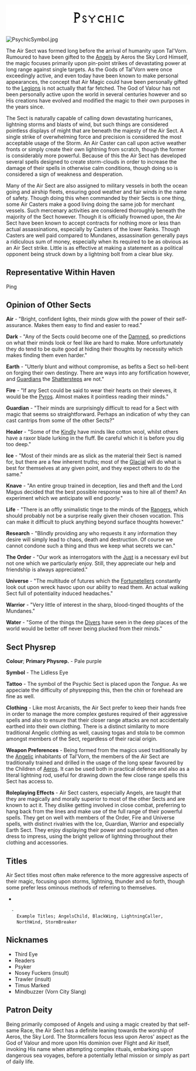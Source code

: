 

<div class="center" style="width: auto; margin-left: auto; margin-right: auto;">

![<File:Psychic.jpg>](Psychic.jpg "File:Psychic.jpg")

</div>

![PsychicSymbol.jpg](PsychicSymbol.jpg "PsychicSymbol.jpg")

The Air Sect was formed long before the arrival of humanity upon
Tal'Vorn. Rumoured to have been gifted to the [Angels](Angel "wikilink")
by Aeros the Sky Lord Himself, the magic focuses primarily upon
pin-point strikes of devastating power at long range against single
targets. As the Gods of Tal'Vorn were once exceedingly active, and even
today have been known to make personal appearances, the concept that Air
Magic could have been personally gifted to the
[Legions](Angel "wikilink") is not actually that far fetched. The God of
Valour has not been personally active upon the world in several
centuries however and so His creations have evolved and modified the
magic to their own purposes in the years since.

The Sect is naturally capable of calling down devastating hurricanes,
lightning storms and blasts of wind, but such things are considered
pointless displays of might that are beneath the majesty of the Air
Sect. A single strike of overwhelming force and precision is considered
the most acceptable usage of the Storm. An Air Caster can call upon
active weather fronts or simply create their own lightning from scratch,
though the former is considerably more powerful. Because of this the Air
Sect has developed several spells designed to create storm-clouds in
order to increase the damage of their spells in otherwise calm
conditions, though doing so is considered a sign of weakness and
desperation.

Many of the Air Sect are also assigned to military vessels in both the
ocean going and airship fleets, ensuring good weather and fair winds in
the name of safety. Though doing this when commanded by their Sects is
one thing, some Air Casters make a good living doing the same job for
merchant vessels. Such mercenary activities are considered thoroughly
beneath the majority of the Sect however. Though it is officially
frowned upon, the Air Sect have been known to accept contracts for
nothing more or less than actual assassinations, especially by Casters
of the lower Ranks. Though Casters are well paid compared to Mundanes,
assassination generally pays a ridiculous sum of money, especially when
its required to be as obvious as an Air Sect strike. Little is as
effective at making a statement as a political opponent being struck
down by a lightning bolt from a clear blue sky.

## **Representative Within Haven**

Ping

## **Opinion of Other Sects**

**Air** - "Bright, confident lights, their minds glow with the power
of their self-assurance. Makes them easy to find and easier to read."

**Dark** - "Any of the Sects could become one of the [Damned](Dark_Sect "wikilink"),
so predictions on what their minds look or feel like are hard to make. 
More unfortunately they do tend to be quite good at hiding their
thoughts by necessity which makes finding them even harder."

**Earth** - "Utterly blunt and without compromise, as befits a Sect
so hell-bent on forging their own destingy. There are ways into
any fortification however, and [Guardians](Guardian_Sect "wikilink")
the [Shattersteps](Earth_Sect "wikilink") are not."

**Fire** - "If any Sect could be said to wear their hearts on their
sleeves, it would be the [Pyros](Fire_Sect "wikilink"). Almost makes
it pointless reading their minds."

**Guardian** - "Their minds are surprisingly difficult to read for a
Sect with magic that seems so straightforward. Perhaps an indication
of why they can cast cantrips from some of the other Sects?"

**Healer** - "Some of the [Kindly](Healer_Sect "wikilink") have 
minds like cotton wool, whilst others have a raxor blade lurking
in the fluff. Be careful which it is before you dig too deep."

**Ice** - "Most of their minds are as slick as the material their Sect
is named for, but there are a few inherent truths; most of the
[Glacial](Ice_Sect "wikilink") will do what is best for themselves at
any given point, and they expect others to do the same."

**Knave** - "An entire group trained in deception, lies and theft and
the Lord Magus decided that the best possible response was to
hire all of them? An experiment which we anticipate will end poorly."

**Life** - "There is an offly snimalistic tinge to the minds of the
[Rangers](Life_Sect "wikilink"), which should probably not be a
surprise really given their chosen vocation. This can make it
difficult to pluck anything beyond surface thoughts however."

**Research** - "Blindly providing any who requests it any 
information they desire will simply lead to chaos, death
and destruction. Of course we cannot condone such a thing and
thus we keep what secrets we can."

**The Order** - "Our work as interrogators with the 
[Just](The_Order_Sect "wikilink") is a necessary evil but not
one which we particularly enjoy. Still, they appreciate our
help and friendship is always appreciated."

**Universe** - "The multitude of futures which the 
[Fortunetellers](Universe_Sect "wikilink") constantly look out
upon wreck havoc upon our ability to read them. An actual 
walking Sect full of potentiality induced headaches."

**Warrior** - "Very little of interest in the sharp, 
blood-tinged thoughts of the Mundanes."

**Water** - "Some of the things the [Divers](Water_Sect "wikilink")
have seen in the deep places of the world would be better
off never being plucked from their minds."

## **Sect Physrep**

**Colour**; **Primary Physrep.** - Pale purple

**Symbol** - The Lidless Eye

**Tattoo** - The symbol of the Psychic Sect is placed upon the *Tongue*. As we appeciate the difficulty of physrepping this, then the chin or forehead are fine as well.

**Clothing** - Like most Arcanists, the Air Sect prefer to keep their
hands free in order to manage the more complex gestures required of
their aggressive spells and also to ensure that their closer range
attacks are not accidentally earthed into their own clothing. There is a
distinct similarity to more traditional Angelic clothing as well,
causing togas and stola to be common amongst members of the Sect,
regardless of their racial origin.

**Weapon Preferences** - Being formed from the magics used traditionally
by the [Angelic](Angel "wikilink") inhabitants of Tal'Vorn, the members
of the Air Sect are traditionally trained and drilled in the usage of
the long spear favoured by the Children of
[Aeros](Aeros_the_Valorous "wikilink"). It can be used both in practical
defence and also as a literal lightning rod, useful for drawing down the
few close range spells this Sect has access to.

**Roleplaying Effects** - Air Sect casters, especially Angels, are
taught that they are magically and morally superior to most of the other
Sects and are known to act it. They dislike getting involved in close
combat, preferring to hang back from the lines and make use of the full
range of their powerful spells. They get on well with members of the
Order, Fire and Universe spells, with distinct rivalries with the Ice,
Guardian, Warrior and especially Earth Sect. They enjoy displaying their
power and superiority and often dress to impress, using the bright
yellow of lightning throughout their clothing and accessories.

## **Titles**

Air Sect titles most often make reference to the more aggressive aspects
of their magic, focusing upon storms, lightning, thunder and so forth,
though some prefer less ominous methods of referring to themselves.

  -

      -
        Example Titles; AngelsChild, BlackWing, LightningCaller,
        NorthWind, StormBreaker

## **Nicknames**

  - Third Eye
  - Readers
  - Psyker
  - Nosey Fuckers (insult)
  - Trawler (insult)
  - Timus Marked
  - Mindbuzzer (Vorn City Slang)

## **Patron Deity**

Being primarily composed of Angels and using a magic created by that
self-same Race, the Air Sect has a definite leaning towards the worship
of Aeros, the Sky Lord. The Stormcallers focus less upon Aeros' aspect
as the God of Valour and more upon His dominion over Flight and Air
itself, invoking His name when attempting complex rituals, embarking
upon dangerous sea voyages, before a potentially lethal mission or
simply as part of daily life.
